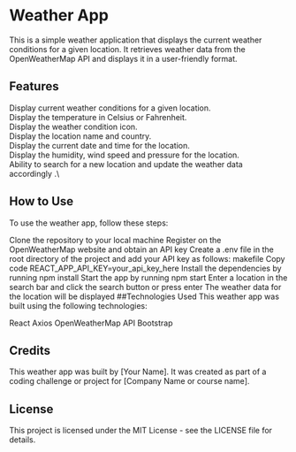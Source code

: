 # Weather App

This is a simple weather application that displays the current weather conditions for a given location. It retrieves weather data from the OpenWeatherMap API and displays it in a user-friendly format.

## Features
Display current weather conditions for a given location.\
Display the temperature in Celsius or Fahrenheit.\
Display the weather condition icon.\
Display the location name and country.\
Display the current date and time for the location.\
Display the humidity, wind speed and pressure for the location.\
Ability to search for a new location and update the weather data accordingly .\
## How to Use
To use the weather app, follow these steps:

Clone the repository to your local machine
Register on the OpenWeatherMap website and obtain an API key
Create a .env file in the root directory of the project and add your API key as follows:
makefile
Copy code
REACT_APP_API_KEY=your_api_key_here
Install the dependencies by running npm install
Start the app by running npm start
Enter a location in the search bar and click the search button or press enter
The weather data for the location will be displayed
##Technologies Used
This weather app was built using the following technologies:

React
Axios
OpenWeatherMap API
Bootstrap
## Credits
This weather app was built by [Your Name]. It was created as part of a coding challenge or project for [Company Name or course name].

## License
This project is licensed under the MIT License - see the LICENSE file for details.
